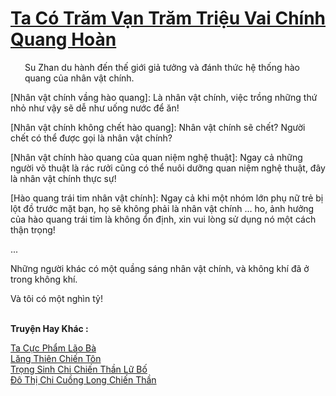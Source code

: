 <a href="https://truyentiki.com/ta-co-tram-van-tram-trieu-vai-chinh-quang-hoan.33742/" title="Ta Có Trăm Vạn Trăm Triệu Vai Chính Quang Hoàn"><h1>Ta Có Trăm Vạn Trăm Triệu Vai Chính Quang Hoàn</h1></a><div style="display:table"><img align="right" style="float: left; padding: 10px;" src="https://truyentiki.com/images/story/200x260/33742.jpg" alt="">Su Zhan du hành đến thế giới giả tưởng và đánh thức hệ thống hào quang của nhân vật chính. <p></p> [Nhân vật chính vầng hào quang]: Là nhân vật chính, việc trồng những thứ nhỏ như vậy sẽ dễ như uống nước để ăn! <p></p> [Nhân vật chính không chết hào quang]: Nhân vật chính sẽ chết? Người chết có thể được gọi là nhân vật chính? <p></p> [Nhân vật chính hào quang của quan niệm nghệ thuật]: Ngay cả những người võ thuật là rác rưởi cũng có thể nuôi dưỡng quan niệm nghệ thuật, đây là nhân vật chính thực sự! <p></p> [Hào quang trái tim nhân vật chính]: Ngay cả khi một nhóm lớn phụ nữ trẻ bị lột đồ trước mặt bạn, họ sẽ không phải là nhân vật chính ... ho, ảnh hưởng của hào quang trái tim là không ổn định, xin vui lòng sử dụng nó một cách thận trọng! <p></p> ... <p></p> Những người khác có một quầng sáng nhân vật chính, và không khí đã ở trong không khí. <p></p> Và tôi có một nghìn tỷ!</div><p><br><b>Truyện Hay Khác :</b></p><a href="https://truyentiki.com/ta-cuc-pham-lao-ba.33741/" alt="Ta Cực Phẩm Lão Bà">Ta Cực Phẩm Lão Bà</a><br/><a href="https://github.com/nownovels/top500/tree/master/truyenhay/33762/" alt="Lăng Thiên Chiến Tôn">Lăng Thiên Chiến Tôn</a><br/><a href="https://github.com/nownovels/top500/tree/master/truyenhay/33943/" alt="Trọng Sinh Chi Chiến Thần Lữ Bố">Trọng Sinh Chi Chiến Thần Lữ Bố</a><br/><a href="https://github.com/nownovels/top500/tree/master/truyenhay/33780/" alt="Đô Thị Chi Cuồng Long Chiến Thần">Đô Thị Chi Cuồng Long Chiến Thần</a><br/>